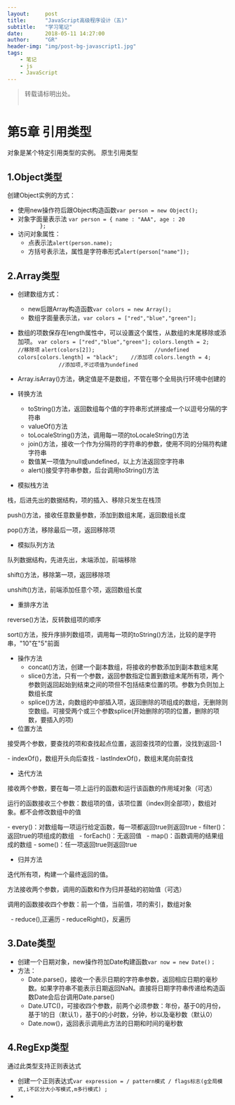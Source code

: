 ```yaml
---
layout:     post
title:      "JavaScript高级程序设计（五)"
subtitle:   "学习笔记"          
date:       2018-05-11 14:27:00
author:     "GR"
header-img: "img/post-bg-javascript1.jpg"
tags:
    - 笔记
    - js
    - JavaScript
---
```

> 转载请标明出处。<br><br>

# 第5章 引用类型
对象是某个特定引用类型的实例。
原生引用类型
## 1.Object类型
创建Object实例的方式：
- 使用new操作符后跟Object构造函数`var person = new Object();`
- 对象字面量表示法
                    `var person = {
                        name : "AAA",
                        age : 20
                    };`
- 访问对象属性：
    - 点表示法`alert(person.name);`
    - 方括号表示法，属性是字符串形式`alert(person["name"]);`

## 2.Array类型
- 创建数组方式：
    - new后跟Array构造函数`var colors = new Array();`
    - 数组字面量表示法，`var colors = ["red","blue","green"];`
- 数组的项数保存在length属性中，可以设置这个属性，从数组的末尾移除或添加项。
`var colors = ["red","blue","green"];`
`colors.length = 2;                  //移除项`
`alert(colors[2]);                   //undefined`
`colors[colors.length] = "black";    //添加项`
`colors.length = 4;                  //添加项,不过项值为undefined`
- Array.isArray()方法，确定值是不是数组，不管在哪个全局执行环境中创建的
- 转换方法
    - toString()方法，返回数组每个值的字符串形式拼接成一个以逗号分隔的字符串
    - valueOf()方法
    - toLocaleString()方法，调用每一项的toLocaleString()方法
    - join()方法，接收一个作为分隔符的字符串的参数，使用不同的分隔符构建字符串
    - 数值某一项值为null或undefined，以上方法返回空字符串 
    - alert()接受字符串参数，后台调用toString()方法
    
- 模拟栈方法
<p>栈，后进先出的数据结构，项的插入、移除只发生在栈顶</p>
<p>push()方法，接收任意数量参数，添加到数组末尾，返回数组长度</p>
<p>pop()方法，移除最后一项，返回移除项</p>

- 模拟队列方法
<p>队列数据结构，先进先出，末端添加，前端移除</p>
<p>shift()方法，移除第一项，返回移除项</p>
<p>unshift()方法，前端添加任意个项，返回数组长度</p>

- 重排序方法

<p>reverse()方法，反转数组项的顺序</p>
<p>sort()方法，按升序排列数组项，调用每一项的toString()方法，比较的是字符串，"10"在"5"前面</p>

- 操作方法
    - concat()方法，创建一个副本数组，将接收的参数添加到副本数组末尾
    - slice()方法，只有一个参数，返回参数指定位置到数组末尾所有项，两个参数则返回起始到结束之间的项但不包括结束位置的项。参数为负则加上数组长度
    - splice()方法，向数组的中部插入项，返回删除的项组成的数组，无删除则空数组。可接受两个或三个参数splice(开始删除的项的位置，删除的项数，要插入的项)
- 位置方法
<p>接受两个参数，要查找的项和查找起点位置，返回查找项的位置，没找到返回-1</p>
    - indexOf()，数组开头向后查找
    - lastIndexOf()，数组末尾向前查找

- 迭代方法
<p>接收两个参数，要在每一项上运行的函数和运行该函数的作用域对象（可选）</p>
<p>运行的函数接收三个参数：数组项的值，该项位置（index则全部项），数组对象。都不会修改数组中的值</p>
    - every()：对数组每一项运行给定函数，每一项都返回true则返回true
    - filter()：返回true的项组成的数组
    - forEach()：无返回值
    - map()：函数调用的结果组成的数组
    - some()：任一项返回true则返回true
    
- 归并方法
<p>迭代所有项，构建一个最终返回的值。</p>
<p>方法接收两个参数，调用的函数和作为归并基础的初始值（可选）</p>
<p>调用的函数接收四个参数：前一个值，当前值，项的索引，数组对象</p>  
    - reduce(),正遍历
    - reduceRight()，反遍历

## 3.Date类型
- 创建一个日期对象，new操作符加Date构建函数`var now = new Date()；`
- 方法：
    - Date.parse()，接收一个表示日期的字符串参数，返回相应日期的毫秒数。如果字符串不能表示日期返回NaN。直接将日期字符串传递给构造函数Date会后台调用Date.parse()
    - Date.UTC()，可接收四个参数，前两个必须参数：年份，基于0的月份，基于1的日（默认1），基于0的小时数，分钟，秒以及毫秒数（默认0）
    - Date.now()，返回表示调用此方法的日期和时间的毫秒数

## 4.RegExp类型
通过此类型支持正则表达式
- 创建一个正则表达式`var expression = / pattern模式 / flags标志(g全局模式,i不区分大小写模式,m多行模式) ;`
- 
